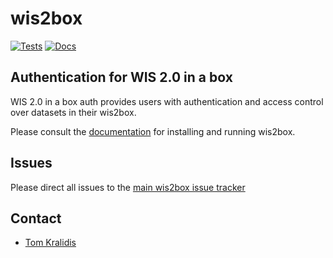 # wis2box

[![Tests](https://github.com/wmo-im/wis2box-auth/actions/workflows/tests-docker.yml/badge.svg?branch=auth)](https://github.com/wmo-im/wis2box-auth/actions/workflows/tests-docker.yml)
[![Docs](https://readthedocs.org/projects/wis2box/badge)](https://docs.wis2box.wis.wmo.int)

## Authentication for WIS 2.0 in a box

WIS 2.0 in a box auth provides users with authentication and access control over datasets in their wis2box.

Please consult the [documentation](https://docs.wis2box.wis.wmo.int) for installing
and running wis2box.

## Issues

Please direct all issues to the [main wis2box issue tracker](https://github.com/wmo-im/wis2box/issues)

## Contact

* [Tom Kralidis](https://github.com/tomkralidis)
